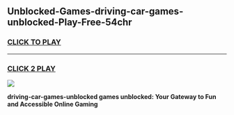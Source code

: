 
## Unblocked-Games-driving-car-games-unblocked-Play-Free-54chr
<h3>
<a href="https://premium76.site?title=driving-car-games-unblocked&ref=18A">CLICK TO PLAY</a></h3>
<hr>

<h3>
<a href="https://premium76.site?title=driving-car-games-unblocked&ref=18A">CLICK 2 PLAY</a>
  
</h3>

<a href="https://premium76.site?title=driving-car-games-unblocked&ref=18A"><img src="https://clearcache.store/games.png"></a>


**driving-car-games-unblocked games unblocked: Your Gateway to Fun and Accessible Online Gaming**
